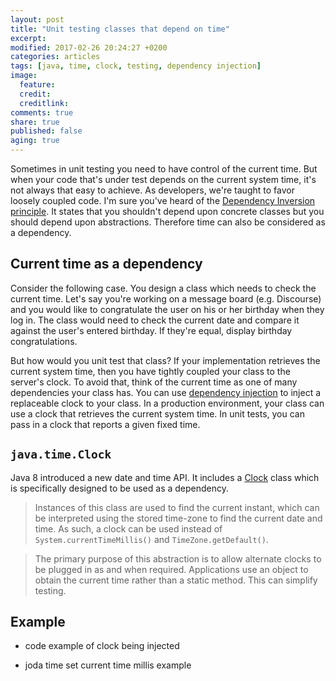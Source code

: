 ```yaml
---
layout: post
title: "Unit testing classes that depend on time"
excerpt:
modified: 2017-02-26 20:24:27 +0200
categories: articles
tags: [java, time, clock, testing, dependency injection]
image:
  feature:
  credit:
  creditlink:
comments: true
share: true
published: false
aging: true
---
```


Sometimes in unit testing you need to have control of the current time. But when your code that's under test depends on the current system time, it's not always that easy to achieve. As developers, we're taught to favor loosely coupled code. I'm sure you've heard of the [Dependency Inversion principle](https://en.wikipedia.org/wiki/Dependency_inversion_principle). It states that you shouldn't depend upon concrete classes but you should depend upon abstractions. Therefore time can also be considered as a dependency.

## Current time as a dependency

Consider the following case. You design a class which needs to check the current time. Let's say you're working on a message board (e.g. Discourse) and you would like to congratulate the user on his or her birthday when they log in. The class would need to check the current date and compare it against the user's entered birthday. If they're equal, display birthday congratulations.

But how would you unit test that class? If your implementation retrieves the current system time, then you have tightly coupled your class to the server's clock. To avoid that, think of the current time as one of many dependencies your class has. You can use [dependency injection](https://en.wikipedia.org/wiki/Dependency_injection "Dependency Injection") to inject a replaceable clock to your class. In a production environment, your class can use a clock that retrieves the current system time. In unit tests, you can pass in a clock that reports a given fixed time.

## `java.time.Clock`

Java 8 introduced a new date and time API. It includes a [Clock](https://docs.oracle.com/javase/8/docs/api/java/time/Clock.html) class which is specifically designed to be used as a dependency.

> Instances of this class are used to find the current instant, which can be interpreted using the stored time-zone to find the current date and time. As such, a clock can be used instead of `System.currentTimeMillis()` and `TimeZone.getDefault()`.

> The primary purpose of this abstraction is to allow alternate clocks to be plugged in as and when required. Applications use an object to obtain the current time rather than a static method. This can simplify testing.

## Example

* code example of clock being injected

* joda time set current time millis example
